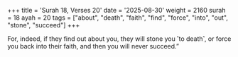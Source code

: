+++
title = 'Surah 18, Verses 20'
date = '2025-08-30'
weight = 2160
surah = 18
ayah = 20
tags = ["about", "death", "faith", "find", "force", "into", "out", "stone", "succeed"]
+++

For, indeed, if they find out about you, they will stone you ˹to death˺, or force you back into their faith, and then you will never succeed.”